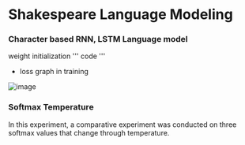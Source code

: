 # Shakespeare Language Modeling

### Character based RNN, LSTM Language model

weight initialization
'''
code
'''


- loss graph in training

![image](https://user-images.githubusercontent.com/46701548/134507277-6d9082b2-b527-4e6f-a1af-e9d767591d05.png)

### Softmax Temperature
In this experiment, a comparative experiment was conducted on three softmax values that change through temperature.
